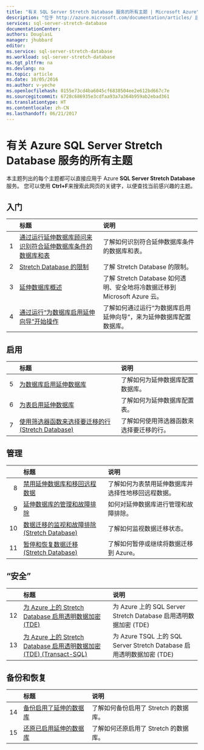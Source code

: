 ```yaml
---
title: "有关 SQL Server Stretch Database 服务的所有主题 | Microsoft Azure"
description: "位于 http://azure.microsoft.com/documentation/articles/ 且名为 SQL Server Stretch Database 的 Azure 服务的所有主题的表格，包括标题和描述。"
services: sql-server-stretch-database
documentationCenter: 
authors: DouglasL
manager: jhubbard
editor: 
ms.service: sql-server-stretch-database
ms.workload: sql-server-stretch-database
ms.tgt_pltfrm: na
ms.devlang: na
ms.topic: article
ms.date: 10/05/2016
ms.author: v-yeche
ms.openlocfilehash: 0155e73cd4ba6045cf6838504ee2e612bd667c7e
ms.sourcegitcommit: 6728c686935e3cdfaa93a7a364b959ab2ebad361
ms.translationtype: HT
ms.contentlocale: zh-CN
ms.lasthandoff: 06/21/2017
---
```

# <a name="all-topics-for-azure-sql-server-stretch-database-service"></a>有关 Azure SQL Server Stretch Database 服务的所有主题

本主题列出的每个主题都可以直接应用于 Azure **SQL Server Stretch Database** 服务。 您可以使用 **Ctrl+F**来搜索此网页的关键字，以便查找当前感兴趣的主题。

## <a name="get-started"></a>入门

| &nbsp; | 标题 | 说明 |
| --: | :-- | :-- |
| 1 | [通过运行延伸数据库顾问来识别符合延伸数据库条件的数据库和表](sql-server-stretch-database-identify-databases.md) | 了解如何识别符合延伸数据库条件的数据库和表。 |
| 2 | [Stretch Database 的限制](sql-server-stretch-database-limitations.md) | 了解 Stretch Database 的限制。 |
| 3 | [延伸数据库概述](sql-server-stretch-database-overview.md) | 了解 Stretch Database 如何透明、安全地将冷数据迁移到 Microsoft Azure 云。 |
| 4 | [通过运行“为数据库启用延伸向导”开始操作](sql-server-stretch-database-wizard.md) | 了解如何通过运行“为数据库启用延伸向导”，来为延伸数据库配置数据库。 |

## <a name="enable"></a>启用

| &nbsp; | 标题 | 说明 |
| --: | :-- | :-- |
| 5 | [为数据库启用延伸数据库](sql-server-stretch-database-enable-database.md) | 了解如何为延伸数据库配置数据库。 |
| 6 | [为表启用延伸数据库](sql-server-stretch-database-enable-table.md) | 了解如何为延伸数据库配置表。 |
| 7 | [使用筛选器函数来选择要迁移的行 (Stretch Database)](sql-server-stretch-database-predicate-function.md) | 了解如何使用筛选器函数来选择要迁移的行。 |

## <a name="manage"></a>管理

| &nbsp; | 标题 | 说明 |
| --: | :-- | :-- |
| 8 | [禁用延伸数据库和移回远程数据](sql-server-stretch-database-disable.md) | 了解如何为表禁用延伸数据库并选择性地移回远程数据。 |
| 9 | [延伸数据库的管理和故障排除](sql-server-stretch-database-manage.md) | 如何对延伸数据库进行管理和故障排除。 |
| 10 | [数据迁移的监视和故障排除 (Stretch Database)](sql-server-stretch-database-monitor.md) | 了解如何监视数据迁移状态。 |
| 11 | [暂停和恢复数据迁移 (Stretch Database)](sql-server-stretch-database-pause.md) | 了解如何暂停或继续将数据迁移到 Azure。 |

## <a name="security"></a>“安全”

| &nbsp; | 标题 | 说明 |
| --: | :-- | :-- |
| 12 | [为 Azure 上的 Stretch Database 启用透明数据加密 (TDE)](sql-server-stretch-database-encryption-tde.md) | 为 Azure 上的 SQL Server Stretch Database 启用透明数据加密 (TDE) |
| 13 | [为 Azure 上的 Stretch Database 启用透明数据加密 (TDE) (Transact-SQL)](sql-server-stretch-database-tde-tsql.md) | 为 Azure TSQL 上的 SQL Server Stretch Database 启用透明数据加密 (TDE) |

## <a name="backup-and-recovery"></a>备份和恢复

| &nbsp; | 标题 | 说明 |
| --: | :-- | :-- |
| 14 | [备份启用了延伸的数据库](sql-server-stretch-database-backup.md) | 了解如何备份启用了 Stretch 的数据库。 |
| 15 | [还原已启用延伸的数据库](sql-server-stretch-database-restore.md) | 了解如何还原启用了 Stretch 的数据库。 |